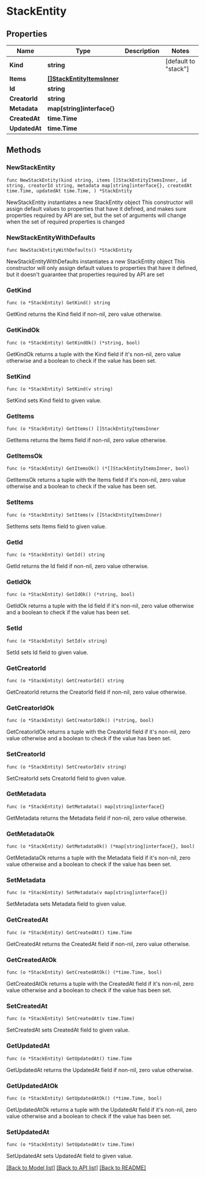 # StackEntity

## Properties

Name | Type | Description | Notes
------------ | ------------- | ------------- | -------------
**Kind** | **string** |  | [default to "stack"]
**Items** | [**[]StackEntityItemsInner**](StackEntityItemsInner.md) |  | 
**Id** | **string** |  | 
**CreatorId** | **string** |  | 
**Metadata** | **map[string]interface{}** |  | 
**CreatedAt** | **time.Time** |  | 
**UpdatedAt** | **time.Time** |  | 

## Methods

### NewStackEntity

`func NewStackEntity(kind string, items []StackEntityItemsInner, id string, creatorId string, metadata map[string]interface{}, createdAt time.Time, updatedAt time.Time, ) *StackEntity`

NewStackEntity instantiates a new StackEntity object
This constructor will assign default values to properties that have it defined,
and makes sure properties required by API are set, but the set of arguments
will change when the set of required properties is changed

### NewStackEntityWithDefaults

`func NewStackEntityWithDefaults() *StackEntity`

NewStackEntityWithDefaults instantiates a new StackEntity object
This constructor will only assign default values to properties that have it defined,
but it doesn't guarantee that properties required by API are set

### GetKind

`func (o *StackEntity) GetKind() string`

GetKind returns the Kind field if non-nil, zero value otherwise.

### GetKindOk

`func (o *StackEntity) GetKindOk() (*string, bool)`

GetKindOk returns a tuple with the Kind field if it's non-nil, zero value otherwise
and a boolean to check if the value has been set.

### SetKind

`func (o *StackEntity) SetKind(v string)`

SetKind sets Kind field to given value.


### GetItems

`func (o *StackEntity) GetItems() []StackEntityItemsInner`

GetItems returns the Items field if non-nil, zero value otherwise.

### GetItemsOk

`func (o *StackEntity) GetItemsOk() (*[]StackEntityItemsInner, bool)`

GetItemsOk returns a tuple with the Items field if it's non-nil, zero value otherwise
and a boolean to check if the value has been set.

### SetItems

`func (o *StackEntity) SetItems(v []StackEntityItemsInner)`

SetItems sets Items field to given value.


### GetId

`func (o *StackEntity) GetId() string`

GetId returns the Id field if non-nil, zero value otherwise.

### GetIdOk

`func (o *StackEntity) GetIdOk() (*string, bool)`

GetIdOk returns a tuple with the Id field if it's non-nil, zero value otherwise
and a boolean to check if the value has been set.

### SetId

`func (o *StackEntity) SetId(v string)`

SetId sets Id field to given value.


### GetCreatorId

`func (o *StackEntity) GetCreatorId() string`

GetCreatorId returns the CreatorId field if non-nil, zero value otherwise.

### GetCreatorIdOk

`func (o *StackEntity) GetCreatorIdOk() (*string, bool)`

GetCreatorIdOk returns a tuple with the CreatorId field if it's non-nil, zero value otherwise
and a boolean to check if the value has been set.

### SetCreatorId

`func (o *StackEntity) SetCreatorId(v string)`

SetCreatorId sets CreatorId field to given value.


### GetMetadata

`func (o *StackEntity) GetMetadata() map[string]interface{}`

GetMetadata returns the Metadata field if non-nil, zero value otherwise.

### GetMetadataOk

`func (o *StackEntity) GetMetadataOk() (*map[string]interface{}, bool)`

GetMetadataOk returns a tuple with the Metadata field if it's non-nil, zero value otherwise
and a boolean to check if the value has been set.

### SetMetadata

`func (o *StackEntity) SetMetadata(v map[string]interface{})`

SetMetadata sets Metadata field to given value.


### GetCreatedAt

`func (o *StackEntity) GetCreatedAt() time.Time`

GetCreatedAt returns the CreatedAt field if non-nil, zero value otherwise.

### GetCreatedAtOk

`func (o *StackEntity) GetCreatedAtOk() (*time.Time, bool)`

GetCreatedAtOk returns a tuple with the CreatedAt field if it's non-nil, zero value otherwise
and a boolean to check if the value has been set.

### SetCreatedAt

`func (o *StackEntity) SetCreatedAt(v time.Time)`

SetCreatedAt sets CreatedAt field to given value.


### GetUpdatedAt

`func (o *StackEntity) GetUpdatedAt() time.Time`

GetUpdatedAt returns the UpdatedAt field if non-nil, zero value otherwise.

### GetUpdatedAtOk

`func (o *StackEntity) GetUpdatedAtOk() (*time.Time, bool)`

GetUpdatedAtOk returns a tuple with the UpdatedAt field if it's non-nil, zero value otherwise
and a boolean to check if the value has been set.

### SetUpdatedAt

`func (o *StackEntity) SetUpdatedAt(v time.Time)`

SetUpdatedAt sets UpdatedAt field to given value.



[[Back to Model list]](../README.md#documentation-for-models) [[Back to API list]](../README.md#documentation-for-api-endpoints) [[Back to README]](../README.md)


